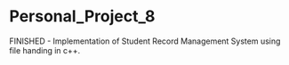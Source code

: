 # Personal_Project_8

FINISHED - Implementation of Student Record Management System using file handing in c++.
